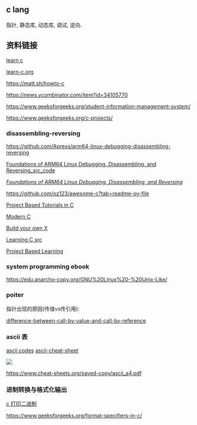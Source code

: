 

## c lang

指针, 静态库, 动态库, 调试, 逆向.



## 资料链接

[learn c](https://github.com/abhayanigam/Learn_C)

[learn-c.org](https://www.learn-c.org/)

https://matt.sh/howto-c

https://news.ycombinator.com/item?id=34105770

https://www.geeksforgeeks.org/student-information-management-system/

https://www.geeksforgeeks.org/c-projects/



### disassembling-reversing

https://github.com/Apress/arm64-linux-debugging-disassembling-reversing

[Foundations of ARM64 Linux Debugging, Disassembling, and Reversing_src_code](https://github.com/Apress/arm64-linux-debugging-disassembling-reversing)

[_Foundations of ARM64 Linux Debugging, Disassembling, and Reversing_](https://link.springer.com/book/10.1007/978-1-4842-9082-8)


https://github.com/oz123/awesome-c?tab=readme-ov-file

[Project Based Tutorials in C](https://github.com/mtb0x1/Project-Based-Tutorials-in-C?tab=readme-ov-file)

 [Modern C](http://icube-icps.unistra.fr/img_auth.php/d/db/ModernC.pdf)

[Build your own X](https://github.com/codecrafters-io/build-your-own-x)

[Learning C src](https://github.com/h0mbre/Learning-C)

[Project Based Learning](https://github.com/practical-tutorials/project-based-learning)



### system programming ebook

https://edu.anarcho-copy.org/GNU%20Linux%20-%20Unix-Like/

### poiter

指针出现的原因(传值vs传引用):

[difference-between-call-by-value-and-call-by-reference](https://www.geeksforgeeks.org/difference-between-call-by-value-and-call-by-reference/)


### ascii 表

[ascii codes](https://www.petefreitag.com/cheatsheets/ascii-codes/)
[ascii-cheat-sheet](https://catonmat.net/ascii-cheat-sheet)


![](attach/ascii_sheet.png)

https://www.cheat-sheets.org/saved-copy/ascii_a4.pdf


### 进制转换与格式化输出

[c 打印二进制](https://stackoverflow.com/a/3208376)

https://www.geeksforgeeks.org/format-specifiers-in-c/